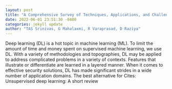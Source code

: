 ```yaml
--- 
layout: post 
title: "A Comprehensive Survey of Techniques, Applications, and Challenges in Deep Learning: A Revolution in Machine Learning" 
date: 2022-06-01 23:51:30 -0400 
categories: jekyll update 
author: "TAS Srinivas, G Mahalaxmi, R Varaprasad, D Raziya" 
--- 
```

Deep learning (DL) is a hot topic in machine learning (ML). To limit the amount of time and money spent on supervised machine learning, we use DL. With a variety of methodologies and topographies, DL may be applied to address complicated problems in a variety of contexts. Features that illustrate or differentiate are learned in a layered manner. When it comes to effective security solutions, DL has made significant strides in a wide number of application domains. The best alternative for Cites: Unsupervised deep learning: A short review
